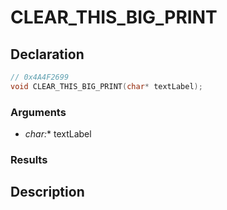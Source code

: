 # CLEAR_THIS_BIG_PRINT

## Declaration
```cpp
// 0x4A4F2699
void CLEAR_THIS_BIG_PRINT(char* textLabel);
```

### Arguments
- **char*:** textLabel

### Results

## Description
